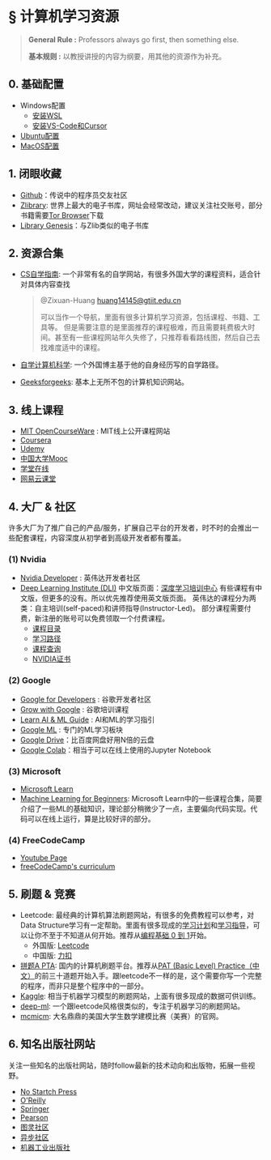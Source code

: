# § 计算机学习资源

>    **General Rule :** Professors always go first, then something else.
>
>   **基本规则 :** 以教授讲授的内容为纲要，用其他的资源作为补充。

## 0. 基础配置

-   Windows配置
    -   [安装WSL](https://drive.google.com/file/d/1lncQ8wOst4gtH4KX1_mJGaTra29pC3i9/view?usp=share_link)
    -   [安装VS-Code和Cursor](https://drive.google.com/file/d/1nnQGLOL3fDn4j9liHv9iTSnWCHLFL8t9/view?usp=share_link)
-   [Ubuntu配置](https://drive.google.com/file/d/1BO8c9KgOzyKZJlFkAPwz3m5sXHlZQ97I/view?usp=share_link)
-   [MacOS配置](https://drive.google.com/file/d/1qSP5fD198aXqYp22Wfh4zmFDXBV9DpYo/view?usp=share_link)

## 1. 闭眼收藏

-   [Github](www.github.com)：传说中的程序员交友社区
-   [Zlibrary](https://library-access.sk/?from=z-lib): 世界上最大的电子书库，网址会经常改动，建议关注社交账号，部分书籍需要[Tor Browser]()下载
-   [Library Genesis](https://libgen.gs)：与Zlib类似的电子书库

## 2. 资源合集

-   [CS自学指南](https://csdiy.wiki): 一个非常有名的自学网站，有很多外国大学的课程资料，适合针对具体内容查找

    >   @Zixuan-Huang <huang14145@gtiit.edu.cn>
    >
    >   可以当作一个导航，里面有很多计算机学习资源，包括课程、书籍、工具等。 但是需要注意的是里面推荐的课程极难，而且需要耗费极大时间。甚至有一些课程网站年久失修了，只推荐看看路线图，然后自己去找难度适中的课程。

-   [自学计算机科学](https://github.com/izackwu/TeachYourselfCS-CN/blob/master/TeachYourselfCS-CN.md): 一个外国博主基于他的自身经历写的自学路径。
-   [Geeksforgeeks](https://www.geeksforgeeks.org): 基本上无所不包的计算机知识网站。

## 3. 线上课程

-   [MIT OpenCourseWare](https://ocw.mit.edu) : MIT线上公开课程网站
-   [Coursera](https://www.coursera.org)
-   [Udemy](https://www.udemy.com)
-   [中国大学Mooc](https://www.icourse163.org)
-   [学堂在线](https://www.xuetangx.com)
-   [网易云课堂](https://study.163.com)

## 4. 大厂 & 社区

许多大厂为了推广自己的产品/服务，扩展自己平台的开发者，时不时的会推出一些配套课程，内容深度从初学者到高级开发者都有覆盖。

### (1) Nvidia

-   [Nvidia Developer](https://developer.nvidia.com) : 英伟达开发者社区
-   [Deep Learning Institute (DLI)](https://www.nvidia.com/en-us/training/)
    中文版页面：[深度学习培训中心](https://www.nvidia.cn/training/)
    有些课程有中文版，但更多的没有。所以优先推荐使用英文版页面。
    英伟达的课程分为两类：自主培训(self-paced)和讲师指导(Instructor-Led)。
    部分课程需要付费，新注册的账号可以免费领取一个付费课程。
    -   [课程目录](https://nvdam.widen.net/s/wlbgbqr7cj/nvidia-learning-training-course-catalog/?nvid=nv-int-bnr-827289#cid=dli01_nv-int-bnr_en-us)
    -   [学习路径](https://nvdam.widen.net/s/brxsxxtskb/dli-learning-journey-2009000-r5-web/?nvid=nv-int-bnr-827289#cid=dli01_nv-int-bnr_en-us)
    -   [课程查询](https://www.nvidia.cn/training/find-training/)
    -   [NVIDIA证书](http://nvidia.cn/training/certification/)

### (2) Google

-   [Google for Developers](https://developers.google.com/?hl=zh-cn) : 谷歌开发者社区
-   [Grow with Google](https://grow.google/) : 谷歌培训课程
-   [Learn AI & ML Guide](https://grow.google/intl/en_pk/guide-ai-machine-learning/) : AI和ML的学习指引
-   [Google ML](https://developers.google.com/machine-learning?authuser=1) : 专门的ML学习板块
-   [Google Drive](https://workspace.google.com/products/drive/)：比百度网盘好用N倍的云盘
-   [Google Colab](https://colab.google)：相当于可以在线上使用的Jupyter Notebook

### (3) Microsoft

-   [Microsoft Learn](https://learn.microsoft.com/zh-cn/)
-   [Machine Learning for Beginners](https://learn.microsoft.com/zh-cn/collections/qrqzamz1nn2wx3?WT.mc_id=academic-77952-bethanycheum): Microsoft Learn中的一些课程合集，简要介绍了一些ML的基础知识，理论部分稍微少了一点，主要偏向代码实现。代码可以在线上运行，算是比较好评的部分。

### (4) FreeCodeCamp

-   [Youtube Page]()
-   [freeCodeCamp's curriculum](https://www.freecodecamp.org/learn/)

## 5. 刷题 & 竞赛

-   Leetcode: 最经典的计算机算法刷题网站，有很多的免费教程可以参考，对Data Structure学习有一定帮助。里面有很多现成的[学习计划](https://leetcode.cn/studyplan/)和[学习指导](https://leetcode.cn/leetbook/)，可以让你不至于不知道从何开始。推荐从[编程基础 0 到 1](https://leetcode.cn/studyplan/programming-skills/)开始。
    -   外国版: [Leetcode](https://leetcode.com)
    -   中国版: [力扣](https://leetcode.cn)
-   [拼题A PTA](https://pintia.cn): 国内的计算机刷题平台。推荐从[PAT (Basic Level) Practice（中文）](https://pintia.cn/problem-sets/994805260223102976/exam/problems/type/7)的前三十道题开始入手。跟leetcode不一样的是，这个需要你写一个完整的程序，而非只是整个程序中的一部分。
-   [Kaggle](https://www.kaggle.com): 相当于机器学习模型的刷题网站，上面有很多现成的数据可供训练。
-   [deep-ml](https://www.deep-ml.com): 一个跟leetcode风格很类似的，专注于机器学习的刷题网站。
-   [mcmicm](https://www.contest.comap.com/undergraduate/contests/): 大名鼎鼎的美国大学生数学建模比赛（美赛）的官网。

## 6. 知名出版社网站

关注一些知名的出版社网站，随时follow最新的技术动向和出版物，拓展一些视野。

-   [No Startch Press](https://nostarch.com)
-   [O'Reilly](https://www.oreilly.com)
-   [Springer](https://www.springer.com/gp)
-   [Pearson](https://www.pearson.com/)
-   [图灵社区](https://www.ituring.com.cn)
-   [异步社区](https://labs.epubit.com/course)
-   [机器工业出版社](http://www.cmpedu.com/index.htm)
